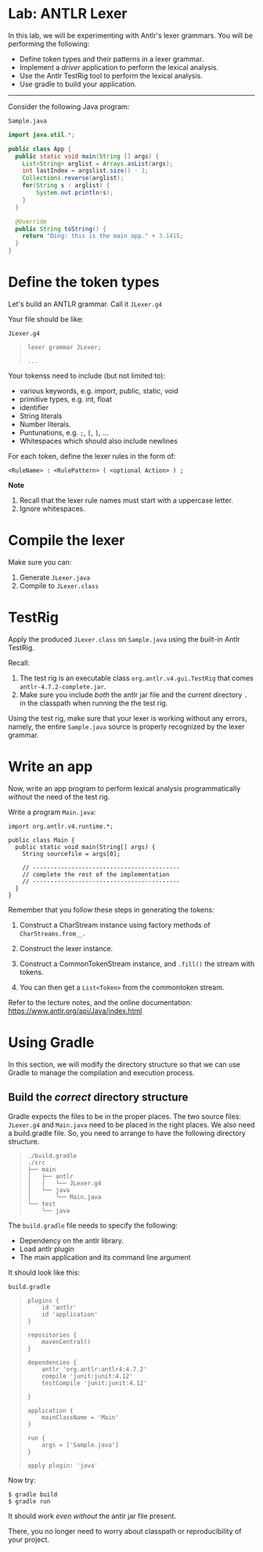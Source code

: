 # Lab: ANTLR Lexer

In this lab, we will be experimenting with Antlr's lexer grammars.
You will be performing the following:

- Define token types and their patterns in a lexer grammar.
- Implement a _driver_ application to perform the lexical analysis.
- Use the Antlr TestRig tool to perform the lexical analysis.
- Use gradle to build your application.

---

Consider the following Java program:

`Sample.java`

```java
import java.util.*;

public class App {
  public static void main(String [] args) {
    List<String> arglist = Arrays.asList(args);
    int lastIndex = argslist.size() - 1;
    Collections.reverse(arglist);
    for(String s : arglist) {
        System.out.println(s);
    }
  }

  @Override
  public String toString() {
    return "Ding: this is the main app." + 3.1415;
  }
}
```

# Define the token types

Let's build an ANTLR grammar.  Call it `JLexer.g4`

Your file should be like:

`JLexer.g4`
> ```
> lexer grammar JLexer;
>
> ...
> ```

Your tokenss need to include (but not limited to):

- various keywords, e.g. import, public, static, void
- primitive types, e.g. int, float
- identifier
- String literals
- Number literals.
- Puntunations, e.g. `;`, `[`, `]`, ...
- Whitespaces which should also include newlines

For each token, define the lexer rules in the form of:

```
<RuleName> : <RulePattern> ( <optional Action> ) ;
```

**Note**

1. Recall that the lexer rule names must start with a uppercase letter.
2. Ignore whitespaces.

# Compile the lexer

Make sure you can:

1. Generate `JLexer.java`
2. Compile to `JLexer.class`

# TestRig

Apply the produced `JLexer.class` on `Sample.java` using the built-in Antlr
TestRig.

Recall:

1. The test rig is an executable class `org.antlr.v4.gui.TestRig`
   that comes `antlr-4.7.2-complete.jar`.
2. Make sure you include *both* the antlr jar file and the
   current directory `.` in the classpath when running the the test rig.

Using the test rig, make sure that your lexer is working
without any errors, namely, the entire `Sample.java` source
is properly recognized by the lexer grammar.

# Write an app

Now, write an app program to perform lexical analysis programmatically _without_
the need of the test rig.

Write a program `Main.java`:

```
import org.antlr.v4.runtime.*;

public class Main {
  public static void main(String[] args) {
    String sourcefile = args[0];

    // ------------------------------------------
    // complete the rest of the implementation
    // ------------------------------------------
  }
}
```

Remember that you follow these steps in generating the tokens:

1. Construct a CharStream instance using factory methods of
   `CharStreams.from__`.

2. Construct the lexer instance.

3. Construct a CommonTokenStream instance, and `.fill()` the stream
with tokens.

4. You can then get a `List<Token>` from the commontoken stream.

Refer to the lecture notes, and the online documentation:
https://www.antlr.org/api/Java/index.html

# Using Gradle

In this section, we will modify the directory structure so that we can use
Gradle to manage the compilation and execution process.

## Build the _correct_ directory structure

Gradle expects the files to be in the proper places.
The two source files: `JLexer.g4` and `Main.java` need to be placed in
the right places.  We also need a build.gradle file.  So, you need to arrange to
have the following directory structure.

> ```
> ./build.gradle
> ./src
> ├── main
> │   ├── antlr
> │   │   └── JLexer.g4
> │   └── java
> │       └── Main.java
> └── test
>     └── java
> ```

The `build.gradle` file needs to specify the following:

- Dependency on the antlr library.
- Load antlr plugin
- The main application and its command line argument

It should look like this:

`build.gradle`

> ```
> plugins {
>     id 'antlr'
>     id 'application'
> }
> 
> repositories {
>     mavenCentral()
> }
> 
> dependencies {
>     antlr 'org.antlr:antlr4:4.7.2'
>     compile 'junit:junit:4.12'
>     testCompile 'junit:junit:4.12'
> 
> }
> 
> application {
>     mainClassName = 'Main'
> }
> 
> run {
>     args = ['Sample.java']
> }
> 
> apply plugin: 'java'
> ```

Now try:

```
$ gradle build
$ gradle run
```

It should work _even without_ the antlr jar file present.

There, you no longer need to worry about classpath or reproducibility
of your project.
